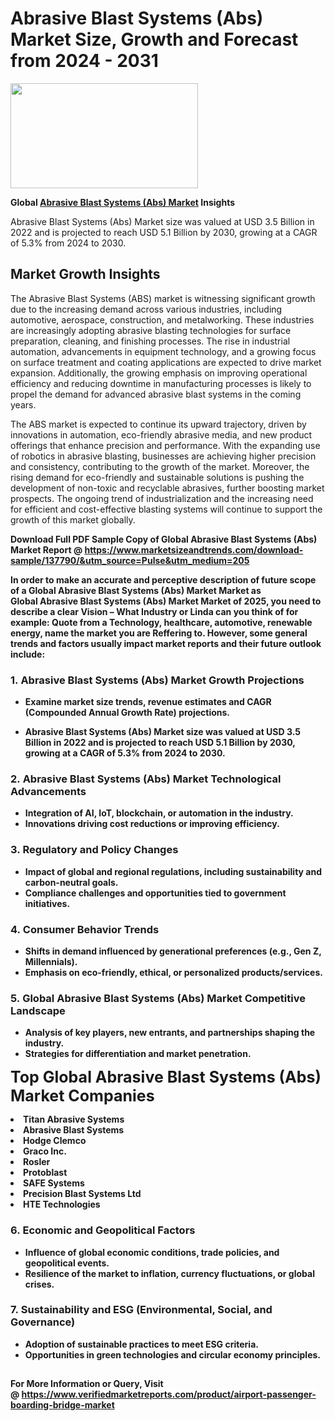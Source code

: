 <H1>Abrasive Blast Systems (Abs) Market Size, Growth and Forecast from 2024 - 2031</H1><img class="aligncenter size-medium wp-image-584254" src="https://thirdeyenews.in/wp-content/uploads/2024/09/Global-Market-Research-300x168.jpeg" alt="" width="300" height="168" /><p><strong>Global&nbsp;<a href="https://www.marketsizeandtrends.com/download-sample/137790/&amp;utm_source=Pulse&amp;utm_medium=205">Abrasive Blast Systems (Abs) Market</a> Insights</strong></p><p>Abrasive Blast Systems (Abs) Market size was valued at USD 3.5 Billion in 2022 and is projected to reach USD 5.1 Billion by 2030, growing at a CAGR of 5.3% from 2024 to 2030.</p><p><h2>Market Growth Insights</h2> <p>The Abrasive Blast Systems (ABS) market is witnessing significant growth due to the increasing demand across various industries, including automotive, aerospace, construction, and metalworking. These industries are increasingly adopting abrasive blasting technologies for surface preparation, cleaning, and finishing processes. The rise in industrial automation, advancements in equipment technology, and a growing focus on surface treatment and coating applications are expected to drive market expansion. Additionally, the growing emphasis on improving operational efficiency and reducing downtime in manufacturing processes is likely to propel the demand for advanced abrasive blast systems in the coming years.</p> <p><strong></strong></p> <p>The ABS market is expected to continue its upward trajectory, driven by innovations in automation, eco-friendly abrasive media, and new product offerings that enhance precision and performance. With the expanding use of robotics in abrasive blasting, businesses are achieving higher precision and consistency, contributing to the growth of the market. Moreover, the rising demand for eco-friendly and sustainable solutions is pushing the development of non-toxic and recyclable abrasives, further boosting market prospects. The ongoing trend of industrialization and the increasing need for efficient and cost-effective blasting systems will continue to support the growth of this market globally.</p> <p><strong></p><p><span class=""><strong>Download Full PDF Sample Copy of Global Abrasive Blast Systems (Abs) Market Report</strong> @ <a href="https://www.marketsizeandtrends.com/download-sample/137790/&amp;utm_source=Pulse&amp;utm_medium=205" target="_blank">https://www.marketsizeandtrends.com/download-sample/137790/&amp;utm_source=Pulse&amp;utm_medium=205</a></span></p><p>In order to make an accurate and perceptive description of future scope of a Global&nbsp;Abrasive Blast Systems (Abs) Market Market as Global&nbsp;Abrasive Blast Systems (Abs) Market Market of 2025, you need to describe a clear Vision &ndash; What Industry or Linda can you think of for example: Quote from a Technology, healthcare, automotive, renewable energy, name the market you are Reffering to. However, some general trends and factors usually impact market reports and their future outlook include:</p><h3>1.&nbsp;<strong>Abrasive Blast Systems (Abs) Market Growth Projections</strong></h3><ul><li>Examine market size trends, revenue estimates and CAGR (Compounded Annual Growth Rate) projections.</li><li><p>Abrasive Blast Systems (Abs) Market size was valued at USD 3.5 Billion in 2022 and is projected to reach USD 5.1 Billion by 2030, growing at a CAGR of 5.3% from 2024 to 2030.</p></li></ul><h3>2.&nbsp;<strong>Abrasive Blast Systems (Abs) Market Technological Advancements</strong></h3><ul><li>Integration of AI, IoT, blockchain, or automation in the industry.</li><li>Innovations driving cost reductions or improving efficiency.</li></ul><h3>3.&nbsp;<strong>Regulatory and Policy Changes</strong></h3><ul><li>Impact of global and regional regulations, including sustainability and carbon-neutral goals.</li><li>Compliance challenges and opportunities tied to government initiatives.</li></ul><h3>4.&nbsp;<strong>Consumer Behavior Trends</strong></h3><ul><li>Shifts in demand influenced by generational preferences (e.g., Gen Z, Millennials).</li><li>Emphasis on eco-friendly, ethical, or personalized products/services.</li></ul><h3>5.&nbsp;<strong>Global Abrasive Blast Systems (Abs) Market Competitive Landscape</strong></h3><ul><li>Analysis of key players, new entrants, and partnerships shaping the industry.</li><li>Strategies for differentiation and market penetration.</li></ul><p data-pm-slice="1 1 []"><span style="color: inherit; font-family: inherit; font-size: 25px;">Top Global Abrasive Blast Systems (Abs) Market Companies</span></p><div class="" data-test-id=""><p><li>Titan Abrasive Systems</li><li> Abrasive Blast Systems</li><li> Hodge Clemco</li><li> Graco Inc.</li><li> Rosler</li><li> Protoblast</li><li> SAFE Systems</li><li> Precision Blast Systems Ltd</li><li> HTE Technologies</li></p></div><h3>6.&nbsp;<strong>Economic and Geopolitical Factors</strong></h3><ul><li>Influence of global economic conditions, trade policies, and geopolitical events.</li><li>Resilience of the market to inflation, currency fluctuations, or global crises.</li></ul><h3>7.&nbsp;<strong>Sustainability and ESG (Environmental, Social, and Governance)</strong></h3><ul><li>Adoption of sustainable practices to meet ESG criteria.</li><li>Opportunities in green technologies and circular economy principles.</li></ul><h2><strong style="font-size: 14px;">For More Information or Query, Visit @&nbsp;</strong><a style="background-color: #ffffff; font-size: 14px;" href="https://www.marketsizeandtrends.com/report/abrasive-blast-systems-abs-market/" target="_blank">https://www.verifiedmarketreports.com/product/airport-passenger-boarding-bridge-market</a></h2>
